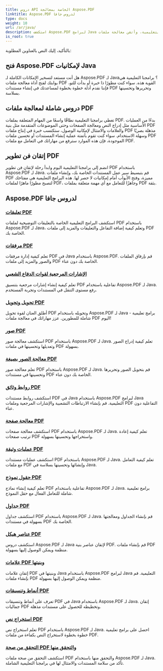 ```yaml
---
title: دروس API الخاصة بمعالجة Aspose.PDF
linktitle: Aspose.PDF لدروس جافا
type: docs
weight: 10
url: /ar/java/
description: استكشف Aspose.PDF لبرامج Java التعليمية، وأتقن معالجة ملفات PDF، وتسخير قوتها لإنشاء ملفات PDF وتحريرها وتحسينها بسلاسة.
is_root: true
---
```

بالتأكيد، إليك النص بالعناوين المطلوبة:

## فتح Aspose.PDF لإمكانيات Java

هل أنت مستعد لتسخير الإمكانات الكاملة لـ Aspose.PDF لـ Java؟ برامجنا التعليمية هي بوابتك لفتح أداة معالجة ملفات PDF القوية هذه. سواء كنت مطورًا ذا خبرة أو بدأت للتو، فإننا نقدم أدلة خطوة بخطوة لمساعدتك في إنشاء مستندات PDF وتحريرها وتحسينها بسلاسة.

## دروس شاملة لمعالجة ملفات PDF

تغطي برامجنا التعليمية نطاقًا واسعًا من المهام المتعلقة بملفات PDF. بدءًا من العمليات الأساسية مثل إدراج النص ومعالجة الصفحات وحتى الموضوعات المتقدمة مثل بنية PDF والعلامات والامتثال لإمكانية الوصول، ستكتسب خبرة في إنتاج ملفات PDF مذهلة بصريًا وسهلة الاستخدام. سواء كنت تقوم بأتمتة عملية إنشاء المستندات أو تحسين ملفات PDF الموجودة، فإن هذه الموارد سترفع من مهاراتك في التعامل مع ملفات PDF.

## إتقان فن تطوير PDF

انضم إلى برامجنا التعليمية اليوم وابدأ رحلة لإتقان فن تطوير PDF باستخدام Aspose.PDF لـ Java. قم بتبسيط سير عمل المستندات الخاصة بك، وإنشاء ملفات PDF مميزة، وفتح الأبواب أمام إمكانيات لا حصر لها. هذه البرامج التعليمية هي مفتاحك لتصبح مطورًا ماهرًا لملفات PDF، وجاهزًا للتعامل مع أي مهمة متعلقة بملفات PDF بثقة.

## Aspose.PDF لدروس جافا

### [تعليقات PDF](./pdf-annotations/)
استكشف البرامج التعليمية الخاصة بالتعليقات التوضيحية لملفات PDF باستخدام Aspose.PDF لـ Java، وتعلم كيفية إضافة التفاعل والتعليقات والمزيد إلى ملفات PDF الخاصة بك.
### [مرفقات PDF](./pdf-attachments/)
تعلم كيفية إدارة مرفقات PDF في Java باستخدام Aspose.PDF. قم بإرفاق الملفات والصور والمزيد إلى ملفات PDF الخاصة بك دون عناء.
### [الإشارات المرجعية لقوات الدفاع الشعبي](./pdf-bookmarks/)
تعلم كيفية إنشاء إشارات مرجعية بتنسيق PDF تفاعلية باستخدام Aspose.PDF لـ Java. رفع مستوى التنقل في المستندات وتجربة المستخدم.
### [تحويل وتحويل PDF](./pdf-conversion-&-transformation/)
أطلق العنان لقوة تحويل PDF وتحويله باستخدام Aspose.PDF لـ Java - برامج تعليمية شاملة للمطورين. عزز مهاراتك في معالجة ملفات PDF اليوم!
### [صور PDF](./pdf-images/)
استكشف معالجة صور PDF باستخدام Aspose.PDF لـ Java. تعلم كيفية إدراج الصور وتعديلها وتحسينها في ملفات PDF بسهولة.
### [معالجة الصور بصيغة PDF](./pdf-image-manipulation/)
تعلم معالجة صور PDF باستخدام Aspose.PDF لـ Java. قم بتحويل الصور وتحريرها وتحسينها في مستندات PDF الخاصة بك دون عناء.
### [روابط وثائق PDF](./pdf-document-links/)
استكشف روابط مستندات PDF في Java باستخدام Aspose.PDF لبرامج Java التعليمية. قم بإنشاء الارتباطات التشعبية والإشارات المرجعية وملفات PDF التفاعلية دون عناء.
### [معالجة صفحة PDF](./pdf-page-manipulation/)
استكشف معالجة صفحات PDF باستخدام Aspose.PDF لـ Java. تعلم كيفية إعادة ترتيب صفحات PDF واستخراجها وتحسينها بسهولة.
### [عمليات وثيقة PDF](./pdf-document-operations/)
استكشف عمليات مستندات PDF باستخدام Aspose.PDF لـ Java. تعلم كيفية التعامل مع ملفات PDF وإنشائها وتحسينها بسلاسة في Java.
### [حقول نموذج PDF](./pdf-form-fields/)
تعلم كيفية إنشاء نماذج PDF تفاعلية باستخدام Aspose.PDF لـ Java. برامج تعليمية شاملة للتعامل الفعال مع حقل النموذج.
### [جداول PDF](./pdf-tables/)
استكشف جداول PDF باستخدام Aspose.PDF لـ Java. قم بإنشاء الجداول ومعالجتها بسهولة في مستندات PDF الخاصة بك. 
### [عناصر هيكل PDF](./pdf-structure-elements/)
استكشف دروس Aspose.PDF لـ Java لإتقان عناصر بنية PDF. قم بإنشاء ملفات PDF منظمة ويمكن الوصول إليها بسهولة.
### [علامات PDF وبنيتها](./pdf-tags-and-structure/)
إتقان علامات PDF وبنيتها في Java باستخدام Aspose.PDF لبرامج Java التعليمية. قم بإنشاء ملفات PDF منظمة ويمكن الوصول إليها بسهولة.
### [أنماط وتنسيقات PDF](./pdf-styles-and-formatting/)
تعرف على أنماط وتنسيقات PDF في Java باستخدام Aspose.PDF لـ Java. إتقان جماليات PDF وتخطيطه للحصول على مستندات مذهلة.
### [استخراج نص PDF](./pdf-text-extraction/)
تعلم استخراج نص PDF باستخدام Aspose.PDF لـ Java. احصل على برامج تعليمية خطوة بخطوة لاستخراج النص بكفاءة من ملفات PDF.
### [التحقق من صحة PDF والتحقق منها](./pdf-validation-and-verification/)
استكشف التحقق من صحة ملفات PDF والتحقق منها باستخدام Aspose.PDF لـ Java. تأكد من سلامة المستندات والامتثال لها في برامجنا التعليمية الشاملة.